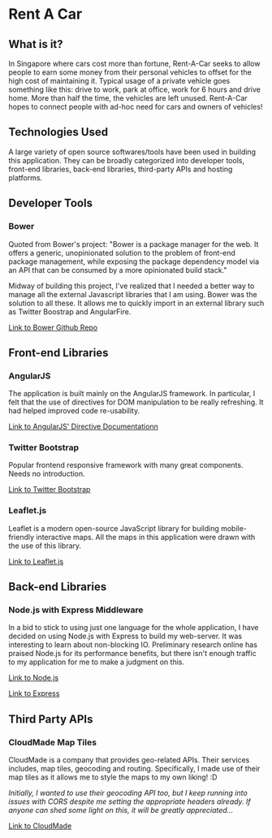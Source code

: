 Rent A Car
==========

## What is it?
In Singapore where cars cost more than fortune, Rent-A-Car seeks to allow people to earn some money from their personal vehicles to offset for the high cost of maintaining it. Typical usage of a private vehicle goes something like this: drive to work, park at office, work for 6 hours and drive home. More than half the time, the vehicles are left unused. Rent-A-Car hopes to connect people with ad-hoc need for cars and owners of vehicles! 

## Technologies Used
A large variety of open source softwares/tools have been used in building this application. They can be broadly categorized into developer tools, front-end libraries, back-end libraries, third-party APIs and hosting platforms.

## Developer Tools

### Bower
Quoted from Bower's project: "Bower is a package manager for the web. It offers a generic, unopinionated solution to the problem of front-end package management, while exposing the package dependency model via an API that can be consumed by a more opinionated build stack."

Midway of building this project, I've realized that I needed a better way to manage all the external Javascript libraries that I am using. Bower was the solution to all these. It allows me to quickly import in an external library such as Twitter Boostrap and AngularFire. 

[Link to Bower Github Repo](https://github.com/bower/bower)

## Front-end Libraries

### AngularJS
The application is built mainly on the AngularJS framework. In particular, I felt that the use of directives for DOM manipulation to be really refreshing. It had helped improved code re-usability.

[Link to AngularJS' Directive Documentationn](http://docs.angularjs.org/guide/directive)

### Twitter Bootstrap
Popular frontend responsive framework with many great components. Needs no introduction. 

[Link to Twitter Bootstrap](http://getbootstrap.com/)

### Leaflet.js
Leaflet is a modern open-source JavaScript library for building mobile-friendly interactive maps. All the maps in this application were drawn with the use of this library.

[Link to Leaflet.js](http://leafletjs.com/)

## Back-end Libraries

### Node.js with Express Middleware
In a bid to stick to using just one language for the whole application, I have decided on using Node.js with Express to build my web-server. It was interesting to learn about non-blocking IO. Preliminary research online has praised Node.js for its performance benefits, but there isn't enough traffic to my application for me to make a judgment on this.

[Link to Node.js](http://nodejs.org/)

[Link to Express](http://expressjs.com/)

## Third Party APIs

### CloudMade Map Tiles
CloudMade is a company that provides geo-related APIs. Their services includes, map tiles, geocoding and routing. Specifically, I made use of their map tiles as it allows me to style the maps to my own liking! :D

_Initially, I wanted to use their geocoding API too, but I keep running into issues with CORS despite me setting the appropriate headers already. If anyone can shed some light on this, it will be greatly appreciated..._

[Link to CloudMade](http://cloudmade.com/)